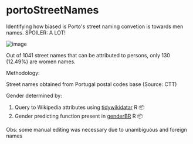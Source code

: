 # portoStreetNames

Identifying how biased is Porto's street naming convetion is towards men names. SPOILER: A LOT!  

![image](https://user-images.githubusercontent.com/55976107/205623899-bf2dbb53-7f9e-4669-a7a1-8208cfff3507.png)

Out of 1041 street names that can be attributed to persons, only 130 (12.49%) are women names.

Methodology:  

Street names obtained from Portugal postal codes base (Source: CTT)  

Gender determined by:
  1. Query to Wikipedia attributes using [tidywikidatar](https://edjnet.github.io/tidywikidatar/) R 📦
  2. Gender predicting function present in [genderBR](https://github.com/meirelesff/genderBR) R 📦
  
Obs: some manual editing was necessary due to unambiguous and foreign names
